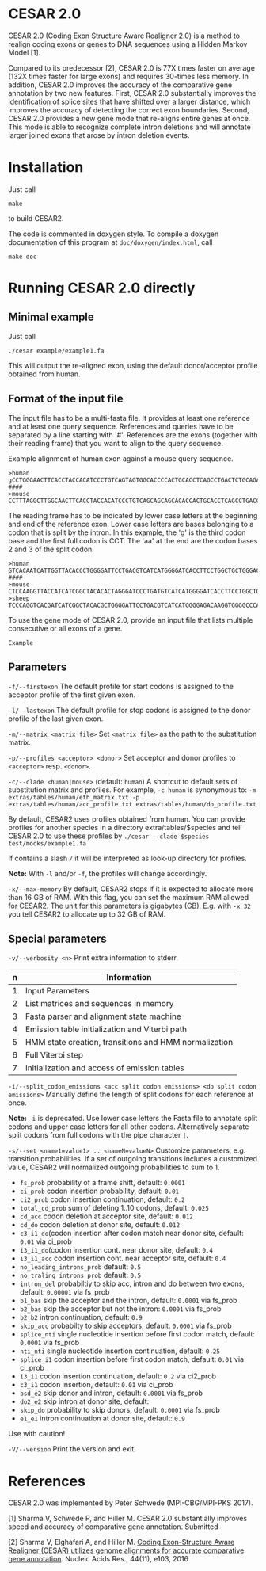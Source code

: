 # CESAR 2.0

CESAR 2.0 (Coding Exon Structure Aware Realigner 2.0) is a method to realign coding exons or genes to DNA sequences using a Hidden Markov Model [1].

Compared to its predecessor [2], CESAR 2.0 is 77X times faster on average (132X times faster for large exons) and requires 30-times less memory. In addition, CESAR 2.0 improves the accuracy of the comparative gene annotation by two new features. First, CESAR 2.0 substantially improves the identification of splice sites that have shifted over a larger distance, which improves the accuracy of detecting the correct exon boundaries. 
Second, CESAR 2.0 provides a new gene mode that re-aligns entire genes at once. This mode is able to recognize complete intron deletions and will annotate larger joined exons that arose by intron deletion events. 



# Installation
Just call 

`make` 

to build CESAR2.

The code is commented in doxygen style.
To compile a doxygen documentation of this program at `doc/doxygen/index.html`, call 

`make doc` 

# Running CESAR 2.0 directly
## Minimal example

Just call

`./cesar example/example1.fa`

This will output the re-aligned exon, using the default donor/acceptor profile obtained from human. 


## Format of the input file
The input file has to be a multi-fasta file. It provides at least one reference and
at least one query sequence. References and queries have to be separated by a
line starting with '#'. References are the exons (together with their reading frame) that you want to align to the query sequence.

Example alignment of human exon against a mouse query sequence.
```
>human
gCCTGGGAACTTCACCTACCACATCCCTGTCAGTAGTGGCACCCCACTGCACCTCAGCCTGACTCTGCAGATGaa    
####
>mouse
CCTTTAGGCTTGGCAACTTCACCTACCACATCCCTGTCAGCAGCAGCACACCACTGCACCTCAGCCTGACCCTGCAGATGAAGTGAG
```

The reading frame has to be indicated by lower case letters at the beginning and end of the reference exon. Lower case letters are bases belonging to a codon that is split by the intron. In this example, the 'g' is the third codon base and the first full codon is CCT. The 'aa' at the end are the codon bases 2 and 3 of the split codon. 

```
>human
GTCACAATCATTGGTTACACCCTGGGGATTCCTGACGTCATCATGGGGATCACCTTCCTGGCTGCTGGGACCAGCGTGCCTGACTGCATGGCCAGCCTCATTGTGGCCAGACAAg
####
>mouse
CTCCAAGGTTACCATCATCGGCTACACACTAGGGATCCCTGATGTCATCATGGGGATCACCTTCCTGGCTGCCGGAACCAGCGTGCCAGACTGCATGGCCAGCCTCATTGTAGCCAGACAAGGTGG
>sheep
TCCCAGGTCACGATCATCGGCTACACGCTGGGGATTCCTGACGTCATCATGGGGAGACAAGGTGGGGCCCACGTGGGGAGGGCTGGGAAGGGAAGCCAGGCCTCCCTACTTAGGGGGTAGGGGGAGCTTGCCTGG
```

To use the gene mode of CESAR 2.0, provide an input file that lists multiple consecutive or all exons of a gene. 
```
Example
```


## Parameters

`-f/--firstexon`
The default profile for start codons is assigned to the acceptor profile of
the first given exon.

`-l/--lastexon`
The default profile for stop codons is assigned to the donor profile of the last given exon.

`-m/--matrix <matrix file>`
Set `<matrix file>` as the path to the substitution matrix.

`-p/--profiles <acceptor> <donor>`
Set acceptor and donor profiles to `<acceptor>` resp. `<donor>`.

`-c/--clade <human|mouse>` (default: `human`)
A shortcut to default sets of substitution matrix and profiles.
For example, `-c human` is synonymous to:
`-m extras/tables/human/eth_matrix.txt -p extras/tables/human/acc_profile.txt extras/tables/human/do_profile.txt`

By default, CESAR2 uses profiles obtained from human.
You can provide profiles for another species in a directory extra/tables/$species and tell CESAR 2.0 to use these profiles by
`./cesar --clade $species test/mocks/example1.fa`

If <clade> contains a slash `/` it will be interpreted as look-up directory for profiles.

**Note:** With `-l` and/or `-f`, the profiles will change accordingly.

`-x/--max-memory`
By default, CESAR2 stops if it is expected to allocate more than 16 GB of RAM.
With this flag, you can set the maximum RAM allowed for CESAR2.
The unit for this parameters is gigabytes (GB). E.g. with `-x 32` you tell CESAR2 to allocate up to 32 GB of RAM.


## Special parameters

`-v/--verbosity <n>`
Print extra information to stderr.

n  | Information
------------- | -------------
1  | Input Parameters
2  | List matrices and sequences in memory
3  | Fasta parser and alignment state machine
4  | Emission table initialization and Viterbi path
5  | HMM state creation, transitions and HMM normalization
6  | Full Viterbi step
7  | Initialization and access of emission tables


`-i/--split_codon_emissions <acc split codon emissions> <do split codon emissions>`
Manually define the length of split codons for each reference at once.

**Note:** `-i` is deprecated. Use lower case letters the Fasta file to annotate
split codons and upper case letters for all other codons. Alternatively
separate split codons from full codons with the pipe character `|`.


`-s/--set <name1=value1> .. <nameN=valueN>`
Customize parameters, e.g. transition probabilities. 
If a set of outgoing transitions includes a customized value, CESAR2 will normalized outgoing probabilities to sum to 1.
* `fs_prob` probability of a frame shift, default: `0.0001`
* `ci_prob` codon insertion probability, default: `0.01`
* `ci2_prob` codon insertion continuation, default: `0.2`
* `total_cd_prob` sum of deleting 1..10 codons, default: `0.025`
* `cd_acc` codon deletion at acceptor site, default: `0.012`
* `cd_do` codon deletion at donor site, default: `0.012`
* `c3_i1_do`(codon insertion after codon match near donor site, default: `0.01` via ci_prob
* `i3_i1_do`(codon insertion cont. near donor site, default: `0.4`
* `i3_i1_acc` codon insertion cont. near acceptor site, default: `0.4`
* `no_leading_introns_prob` default: `0.5`
* `no_traling_introns_prob` default: `0.5`
* `intron_del` probabiltiy to skip acc, intron and do between two exons, default: `0.00001` via fs_prob
* `b1_bas` skip the acceptor and the intron, default: `0.0001` via fs_prob
* `b2_bas` skip the acceptor but not the intron: `0.0001` via fs_prob
* `b2_b2` intron continuation, default: `0.9`
* `skip_acc` probabilty to skip acceptors, default: `0.0001` via fs_prob
* `splice_nti` single nucleotide insertion before first codon match, default: `0.0001` via fs_prob
* `nti_nti` single nucleotide insertion continuation, default: `0.25`
* `splice_i1` codon insertion before first codon match, default:  `0.01` via ci_prob
* `i3_i1` codon insertion continuation, default: `0.2` via ci2_prob
* `c3_i1` codon insertion, default: `0.01` via ci_prob
* `bsd_e2` skip donor and intron, default: `0.0001` via fs_prob
* `do2_e2` skip intron at donor site, default:
* `skip_do` probability to skip donors, default: `0.0001` via fs_prob
* `e1_e1` intron continuation at donor site, default: `0.9`


Use with caution!


`-V/--version`
Print the version and exit.


# References
CESAR 2.0 was implemented by Peter Schwede (MPI-CBG/MPI-PKS 2017).

[1] Sharma V, Schwede P, and Hiller M. CESAR 2.0 substantially improves speed and accuracy of comparative gene annotation. Submitted

[2] Sharma V, Elghafari A, and Hiller M. [Coding Exon-Structure Aware Realigner (CESAR) utilizes genome alignments for accurate comparative gene annotation](https://academic.oup.com/nar/article-lookup/doi/10.1093/nar/gkw210). Nucleic Acids Res., 44(11), e103, 2016

